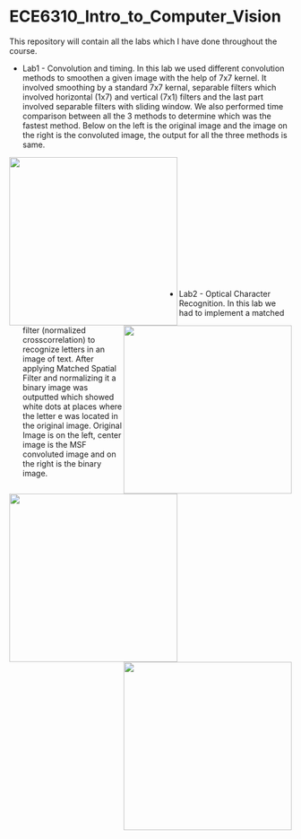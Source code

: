 # ECE6310_Intro_to_Computer_Vision
This repository will contain all the labs which I have done throughout the course.

* Lab1 - Convolution and timing.
In this lab we used different convolution methods to smoothen a given image with the help of 7x7 kernel. It involved smoothing by a standard 7x7 kernal, separable filters 
which involved horizontal (1x7) and vertical (7x1) filters and the last part involved separable filters with sliding window. We also performed time comparison between all the 3
methods to determine which was the fastest method. Below on the left is the original image and the image on the right is the convoluted image, the output for all the three methods
is same.

<img align="left" src="https://user-images.githubusercontent.com/56795228/93153132-8bf4e600-f6ce-11ea-9c81-09b32d522b07.jpg" width="300">    <img align="right" src="https://user-images.githubusercontent.com/56795228/93153144-931bf400-f6ce-11ea-844f-77327014a794.jpg" width="300"><br /><br /><br /><br /><br /><br /><br /><br /><br /><br /><br /><br /><br />

* Lab2 - Optical Character Recognition.
In this lab we had to implement a matched filter (normalized crosscorrelation) to recognize letters in an image of text. After applying Matched Spatial Filter and normalizing it
a binary image was outputted which showed white dots at places where the letter e was located in the original image. Original Image is on the left, center image is the MSF convoluted image and on the right is the binary image.

<img align="left" src="https://user-images.githubusercontent.com/56795228/93153443-41279e00-f6cf-11ea-9e79-a1f486c8b47f.jpg" width="300">
<p align="center><img src="https://user-images.githubusercontent.com/56795228/93153408-2f45fb00-f6cf-11ea-843b-d30ccfbc313b.jpg" width="300"></p>
<img align="right" src="https://user-images.githubusercontent.com/56795228/93153414-3240eb80-f6cf-11ea-86e9-6c0ddf6903d1.jpg" width="300">
